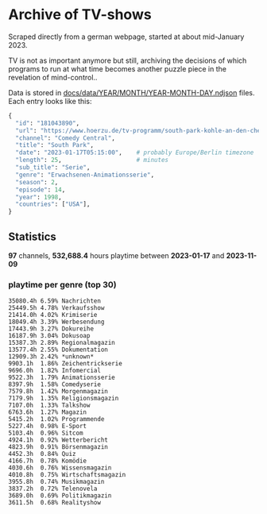 # Archive of TV-shows

Scraped directly from a german webpage, started at about mid-January 2023.

TV is not as important anymore but still, archiving the decisions of which programs to run at what time
becomes another puzzle piece in the revelation of mind-control.. 

Data is stored in [docs/data/YEAR/MONTH/YEAR-MONTH-DAY.ndjson](docs/data/) files. 
Each entry looks like this:

```python
{
  "id": "181043890", 
  "url": "https://www.hoerzu.de/tv-programm/south-park-kohle-an-den-chefkoch/bid_181043890/", 
  "channel": "Comedy Central", 
  "title": "South Park", 
  "date": "2023-01-17T05:15:00",    # probably Europe/Berlin timezone 
  "length": 25,                     # minutes 
  "sub_title": "Serie", 
  "genre": "Erwachsenen-Animationsserie", 
  "season": 2, 
  "episode": 14, 
  "year": 1998, 
  "countries": ["USA"],
}
```

## Statistics

**97** channels, **532,688.4** hours playtime between **2023-01-17** and **2023-11-09**


### playtime per genre (top 30)

    35080.4h 6.59% Nachrichten
    25449.5h 4.78% Verkaufsshow
    21414.0h 4.02% Krimiserie
    18049.4h 3.39% Werbesendung
    17443.9h 3.27% Dokureihe
    16187.9h 3.04% Dokusoap
    15387.3h 2.89% Regionalmagazin
    13577.4h 2.55% Dokumentation
    12909.3h 2.42% *unknown*
    9903.1h  1.86% Zeichentrickserie
    9696.0h  1.82% Infomercial
    9522.3h  1.79% Animationsserie
    8397.9h  1.58% Comedyserie
    7579.8h  1.42% Morgenmagazin
    7179.9h  1.35% Religionsmagazin
    7107.0h  1.33% Talkshow
    6763.6h  1.27% Magazin
    5415.2h  1.02% Programmende
    5227.4h  0.98% E-Sport
    5103.4h  0.96% Sitcom
    4924.1h  0.92% Wetterbericht
    4823.9h  0.91% Börsenmagazin
    4452.3h  0.84% Quiz
    4166.7h  0.78% Komödie
    4030.6h  0.76% Wissensmagazin
    4010.8h  0.75% Wirtschaftsmagazin
    3955.8h  0.74% Musikmagazin
    3837.2h  0.72% Telenovela
    3689.0h  0.69% Politikmagazin
    3611.5h  0.68% Realityshow
